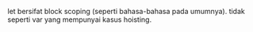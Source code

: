 let bersifat block scoping (seperti bahasa-bahasa pada umumnya).
tidak seperti var yang mempunyai kasus hoisting.
